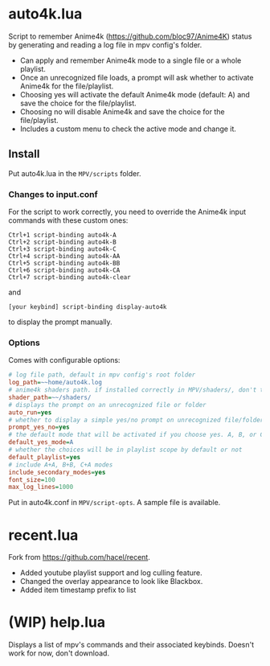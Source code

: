 # auto4k.lua

Script to remember Anime4k (https://github.com/bloc97/Anime4K) status by generating and reading a log file in mpv config's folder.

* Can apply and remember Anime4k mode to a single file or a whole playlist.
* Once an unrecognized file loads, a prompt will ask whether to activate Anime4k for the file/playlist.
* Choosing yes will activate the default Anime4k mode (default: A) and save the choice for the file/playlist.
* Choosing no will disable Anime4k and save the choice for the file/playlist.
* Includes a custom menu to check the active mode and change it.

## Install

Put auto4k.lua in the `MPV/scripts` folder.

### Changes to input.conf

For the script to work correctly, you need to override the Anime4k input commands with these custom ones:

```
Ctrl+1 script-binding auto4k-A
Ctrl+2 script-binding auto4k-B
Ctrl+3 script-binding auto4k-C
Ctrl+4 script-binding auto4k-AA
Ctrl+5 script-binding auto4k-BB
Ctrl+6 script-binding auto4k-CA
Ctrl+7 script-binding auto4k-clear
```
and
```
[your keybind] script-binding display-auto4k
```

to display the prompt manually.

### Options

Comes with configurable options:

```ini
# log file path, default in mpv config's root folder
log_path=~~home/auto4k.log
# anime4k shaders path. if installed correctly in MPV/shaders/, don't touch anything
shader_path=~~/shaders/
# displays the prompt on an unrecognized file or folder
auto_run=yes
# whether to display a simple yes/no prompt on unrecognized file/folder, or a more detailed prompt with all modes
prompt_yes_no=yes
# the default mode that will be activated if you choose yes. A, B, or C
default_yes_mode=A
# whether the choices will be in playlist scope by default or not 
default_playlist=yes
# include A+A, B+B, C+A modes
include_secondary_modes=yes
font_size=100
max_log_lines=1000
```

Put in auto4k.conf in `MPV/script-opts`. A sample file is available.

# recent.lua

Fork from https://github.com/hacel/recent.

* Added youtube playlist support and log culling feature.
* Changed the overlay appearance to look like Blackbox.
* Added item timestamp prefix to list

# (WIP) help.lua

Displays a list of mpv's commands and their associated keybinds. Doesn't work for now, don't download.